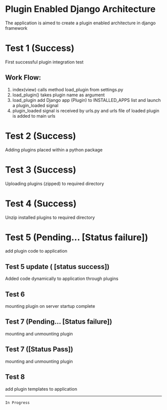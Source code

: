 # Plugin Enabled Django Architecture
The application is aimed to create a plugin enabled architecture in django framework  

# Test 1 (Success)
First successful plugin integration test

## Work Flow:

1. index(view) calls method load_plugin from settings.py
2. load_plugin() takes plugin name as argument
3. load_plugin add Django app (Plugin) to INSTALLED_APPS list and launch a plugin_loaded signal
4. plugin_loaded signal is received by urls.py and urls file of loaded plugin is added to main urls


# Test 2 (Success)
Adding plugins placed within a python package

# Test 3 (Success)
Uploading plugins (zipped) to required directory

# Test 4 (Success)
Unzip installed plugins to required directory

# Test 5 (Pending... [Status failure])
add plugin code to application

## Test 5 update ( [status success])
Added code dynamically to application through plugins

## Test 6
mounting plugin on server startup complete

## Test 7 (Pending... [Status failure])
mounting and unmounting plugin

## Test 7 ([Status Pass])
mounting and unmounting plugin

## Test 8 
add plugin templates to application
___
` In Progress `

